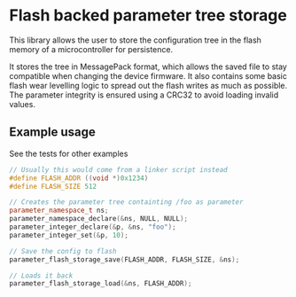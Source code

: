 # Flash backed parameter tree storage

This library allows the user to store the configuration tree in the flash memory of a microcontroller for persistence.

It stores the tree in MessagePack format, which allows the saved file to stay compatible when changing the device firmware.
It also contains some basic flash wear levelling logic to spread out the flash writes as much as possible.
The parameter integrity is ensured using a CRC32 to avoid loading invalid values.


## Example usage

See the tests for other examples

```cpp
// Usually this would come from a linker script instead
#define FLASH_ADDR ((void *)0x1234)
#define FLASH_SIZE 512

// Creates the parameter tree containting /foo as parameter
parameter_namespace_t ns;
parameter_namespace_declare(&ns, NULL, NULL);
parameter_integer_declare(&p, &ns, "foo");
parameter_integer_set(&p, 10);

// Save the config to flash
parameter_flash_storage_save(FLASH_ADDR, FLASH_SIZE, &ns);

// Loads it back
parameter_flash_storage_load(&ns, FLASH_ADDR);
```

